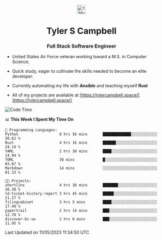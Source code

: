 <p align="center">
<a href="https://www.linkedin.com/in/t36campbell" target="blank"><img align="center" src="https://ik.imagekit.io/t36campbell/Portfolio/linkedin.png.original_m8bbGgPh6.png" alt="t36campbell" height="30" width="30" /></a>
</p>
<h1 align="center">Tyler S Campbell</h1>
<h3 align="center">Full Stack Software Engineer</h3>

* United States Air Force veteran working toward a M.S. in Computer Science.

* Quick study, eager to cultivate the skills needed to become an elite developer.

* Currently automating my life with **Ansible** and teaching myself **Rust**

* All of my projects are available at [https://tylercampbell.space/](https://tylercampbell.space/)

<!--START_SECTION:waka-->
![Code Time](http://img.shields.io/badge/Code%20Time-2%2C477%20hrs%209%20mins-blue)

📊 **This Week I Spent My Time On** 

```text
💬 Programming Languages: 
Python                   8 hrs 56 mins       █████████████░░░░░░░░░░░░   50.62 % 
Rust                     4 hrs 16 mins       ██████░░░░░░░░░░░░░░░░░░░   24.19 % 
YAML                     2 hrs 38 mins       ████░░░░░░░░░░░░░░░░░░░░░   14.94 % 
TOML                     38 mins             █░░░░░░░░░░░░░░░░░░░░░░░░   03.67 % 
Markdown                 14 mins             ░░░░░░░░░░░░░░░░░░░░░░░░░   01.33 % 

🐱‍💻 Projects: 
shortlinx                4 hrs 38 mins       ███████░░░░░░░░░░░░░░░░░░   26.30 % 
td-ticket-history-report 3 hrs 45 mins       █████░░░░░░░░░░░░░░░░░░░░   21.27 % 
filingcabinet            3 hrs 5 mins        ████░░░░░░░░░░░░░░░░░░░░░   17.49 % 
papertrail               2 hrs 14 mins       ███░░░░░░░░░░░░░░░░░░░░░░   12.70 % 
discover-bc-sw           2 hrs 6 mins        ███░░░░░░░░░░░░░░░░░░░░░░   11.95 % 
```


 Last Updated on 11/05/2023 11:34:50 UTC
<!--END_SECTION:waka-->
